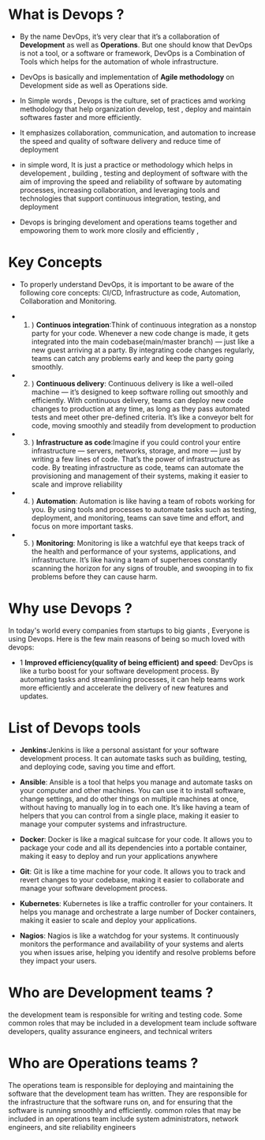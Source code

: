 # What is Devops ?
- By the name DevOps, it’s very clear that it’s a collaboration of **Development** as well as **Operations**. But one
should know that DevOps is not a tool, or a software or framework, DevOps is a Combination of Tools which helps for the automation of whole infrastructure.
- DevOps is basically and implementation of **Agile methodology** on Development side as well as Operations
side.
- In Simple words , Devops is the culture, set of practices amd working methodology that help organization develop, test , deploy and maintain softwares faster and more efficiently.
- It emphasizes collaboration, communication, and automation to increase the speed and quality of software delivery and reduce time of deployment
- in simple word,  It is just a practice or methodology which helps in  developement , building , testing and deployment of software with the aim of improving the speed and reliability of software by automating processes, increasing collaboration, and leveraging tools and technologies that support continuous integration, testing, and deployment

- Devops is bringing develoment and operations teams together and empoworing them to work more closily and efficiently , 


# Key Concepts
- To properly understand DevOps, it is important to be aware of the following core concepts: CI/CD, Infrastructure as code, Automation, Collaboration and Monitoring.

- 1. ) **Continuos integration**:Think of continuous integration as a nonstop party for your code. Whenever a new code change is made, it gets integrated into the main codebase(main/master branch) — just like a new guest arriving at a party. By integrating code changes regularly, teams can catch any problems early and keep the party going smoothly.

- 2. ) **Continuous delivery**: Continuous delivery is like a well-oiled machine — it’s designed to keep software rolling out smoothly and efficiently. With continuous delivery, teams can deploy new code changes to production at any time, as long as they pass automated tests and meet other pre-defined criteria. It’s like a conveyor belt for code, moving smoothly and steadily from development to production
- 3. ) **Infrastructure as code**:Imagine if you could control your entire infrastructure — servers, networks, storage, and more — just by writing a few lines of code. That’s the power of infrastructure as code. By treating infrastructure as code, teams can automate the provisioning and management of their systems, making it easier to scale and improve reliability
- 4. ) **Automation**: Automation is like having a team of robots working for you. By using tools and processes to automate tasks such as testing, deployment, and monitoring, teams can save time and effort, and focus on more important tasks.

- 5. ) **Monitoring**: Monitoring is like a watchful eye that keeps track of the health and performance of your systems, applications, and infrastructure. It’s like having a team of superheroes constantly scanning the horizon for any signs of trouble, and swooping in to fix problems before they can cause harm.



# Why use Devops ?
In today's world every companies from startups to big giants , Everyone is using Devops. Here is the few main reasons of being so much  loved with devops:
- 1 **Improved efficiency(quality of being efficient) and speed**: DevOps is like a turbo boost for your software development process. By automating tasks and streamlining processes, it can help teams work more efficiently and accelerate the delivery of new features and updates.


# List of Devops tools
- **Jenkins**:Jenkins is like a personal assistant for your software development process. It can automate tasks such as building, testing, and deploying code, saving you time and effort.

- **Ansible**: Ansible is a tool that helps you manage and automate tasks on your computer and other machines. You can use it to install software, change settings, and do other things on multiple machines at once, without having to manually log in to each one. It’s like having a team of helpers that you can control from a single place, making it easier to manage your computer systems and infrastructure.
- **Docker**: Docker is like a magical suitcase for your code. It allows you to package your code and all its dependencies into a portable container, making it easy to deploy and run your applications anywhere
- **Git**: Git is like a time machine for your code. It allows you to track and revert changes to your codebase, making it easier to collaborate and manage your software development process.
- **Kubernetes**: Kubernetes is like a traffic controller for your containers. It helps you manage and orchestrate a large number of Docker containers, making it easier to scale and deploy your applications.
- **Nagios**: Nagios is like a watchdog for your systems. It continuously monitors the performance and availability of your systems and alerts you when issues arise, helping you identify and resolve problems before they impact your users.



# Who are  Development teams ?
the development team is responsible for writing and testing code. Some common roles that may be included in a development team include software developers, quality assurance engineers, and technical writers


# Who are Operations teams ?
The operations team is responsible for deploying and maintaining the software that the development team has written. They are responsible for the infrastructure that the software runs on, and for ensuring that the software is running smoothly and efficiently.
common roles that may be included in an operations team include system administrators, network engineers, and site reliability engineers
